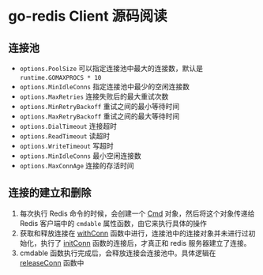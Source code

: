 go-redis Client 源码阅读
====

## 连接池

+ `options.PoolSize` 可以指定连接池中最大的连接数，默认是 `runtime.GOMAXPROCS * 10`
+ `options.MinIdleConns` 指定连接池中最少的空闲连接数
+ `options.MaxRetries` 连接失败后的最大重试次数
+ `options.MinRetryBackoff` 重试之间的最小等待时间
+ `options.MaxRetryBackoff` 重试之间的最大等待时间
+ `options.DialTimeout` 连接超时
+ `options.ReadTimeout` 读超时
+ `options.WriteTimeout` 写超时
+ `options.MinIdleConns` 最小空闲连接数
+ `options.MaxConnAge` 连接的存活时间

## 连接的建立和删除

1. 每次执行 Redis 命令的时候，会创建一个 [Cmd](command.go:184) 对象，然后将这个对象传递给 Redis 客户端中的 `cmdable` 属性函数，由它来执行具体的操作
2. 获取和释放连接在 [withConn](redis.go:271) 函数中进行，连接池中的连接对象并未进行过初始化，执行了 [initConn](redis.go:214) 函数的连接后，才真正和 redis 服务器建立了连接。
3. cmdable 函数执行完成后，会释放连接会连接池中。具体逻辑在 [releaseConn](redis.go:259) 函数中